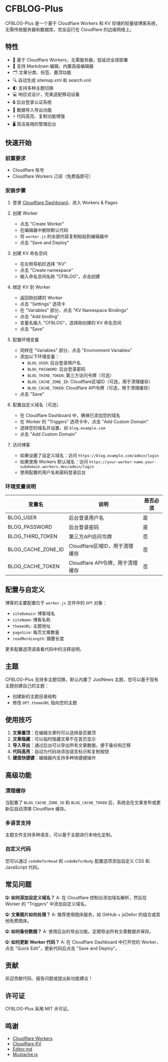 # CFBLOG-Plus

CFBLOG-Plus 是一个基于 Cloudflare Workers 和 KV 存储的轻量级博客系统，无需传统服务器和数据库，完全运行在 Cloudflare 的边缘网络上。

## 特性

- 🚀 基于 Cloudflare Workers，无需服务器，低延迟全球部署
- 📝 支持 Markdown 编辑，内置高级编辑器
- 🗂️ 文章分类、标签、置顶功能
- 🔍 自动生成 sitemap.xml 和 search.xml
- 🌓 支持多种主题切换
- 💻 响应式设计，完美适配移动设备
- 🔒 后台登录认证系统
- 🔄 数据导入导出功能
- ⚡ 代码高亮、复制功能增强
- 🖥️ 简洁易用的管理后台

## 快速开始

### 前置要求

- Cloudflare 账号
- Cloudflare Workers 订阅（免费版即可）

### 安装步骤

1. 登录 [Cloudflare Dashboard](https://dash.cloudflare.com/)，进入 Workers & Pages

2. 创建 Worker
   - 点击 "Create Worker"
   - 在编辑器中删除默认代码
   - 将 `worker.js` 的全部内容复制粘贴到编辑器中
   - 点击 "Save and Deploy"

3. 创建 KV 命名空间
   - 在左侧导航栏选择 "KV"
   - 点击 "Create namespace"
   - 输入命名空间名称 "CFBLOG"，点击创建

4. 绑定 KV 到 Worker
   - 返回刚创建的 Worker
   - 点击 "Settings" 选项卡
   - 在 "Variables" 部分，点击 "KV Namespace Bindings"
   - 点击 "Add binding"
   - 变量名输入 "CFBLOG"，选择刚创建的 KV 命名空间
   - 点击 "Save"

5. 配置环境变量
   - 同样在 "Variables" 部分，点击 "Environment Variables"
   - 添加以下环境变量：
     - `BLOG_USER`: 后台登录用户名
     - `BLOG_PASSWORD`: 后台登录密码
     - `BLOG_THIRD_TOKEN`: 第三方访问令牌（可选）
     - `BLOG_CACHE_ZONE_ID`: Cloudflare区域ID（可选，用于清理缓存）
     - `BLOG_CACHE_TOKEN`: Cloudflare API令牌（可选，用于清理缓存）
   - 点击 "Save"

6. 配置自定义域名（可选）
   - 在 Cloudflare Dashboard 中，确保已添加您的域名
   - 在 Worker 的 "Triggers" 选项卡中，点击 "Add Custom Domain"
   - 选择您的域名并设置，如 `blog.example.com`
   - 点击 "Add Custom Domain"

7. 访问博客
   - 如果设置了自定义域名：访问 `https://blog.example.com/admin/login`
   - 如果使用 Workers 默认域名：访问 `https://your-worker-name.your-subdomain.workers.dev/admin/login`
   - 使用配置的用户名和密码登录后台

### 环境变量说明

| 变量名 | 说明 | 是否必须 |
|-------|------|---------|
| BLOG_USER | 后台登录用户名 | 是 |
| BLOG_PASSWORD | 后台登录密码 | 是 |
| BLOG_THIRD_TOKEN | 第三方API访问令牌 | 否 |
| BLOG_CACHE_ZONE_ID | Cloudflare区域ID，用于清理缓存 | 否 |
| BLOG_CACHE_TOKEN | Cloudflare API令牌，用于清理缓存 | 否 |

## 配置与自定义

博客的主要配置位于 `worker.js` 文件中的 `OPT` 对象：

- `siteDomain`: 博客域名
- `siteName`: 博客名称
- `themeURL`: 主题地址
- `pageSize`: 每页文章数量
- `readMoreLength`: 摘要长度

更多配置选项请查看代码中的注释说明。

## 主题

CFBLOG-Plus 支持多主题切换，默认内置了 JustNews 主题，您可以基于现有主题创建自己的主题：

- 创建新的主题目录结构
- 修改 `OPT.themeURL` 指向您的主题

## 使用技巧

1. **文章置顶**：在编辑文章时可以选择是否置顶
2. **文章隐藏**：可以临时隐藏文章不在首页显示
3. **导入导出**：通过后台可以导出所有文章数据，便于备份和迁移
4. **代码高亮**：自动为代码块添加语言标识和复制按钮
5. **键盘快捷键**：编辑器内支持多种快捷键操作

## 高级功能

### 清理缓存

当配置了 `BLOG_CACHE_ZONE_ID` 和 `BLOG_CACHE_TOKEN` 后，系统会在文章发布或更新后自动清理 Cloudflare 缓存。

### 多语言支持

主题文件支持多种语言，可以基于主题进行本地化定制。

### 自定义代码

您可以通过 `codeBeforHead` 和 `codeBeforBody` 配置选项添加自定义 CSS 和 JavaScript 代码。

## 常见问题

**Q: 如何添加自定义域名？**
A: 在 Cloudflare 控制台添加域名解析，然后在 Worker 的 "Triggers" 中添加自定义域名。

**Q: 文章图片如何处理？**
A: 推荐使用图床服务，如 GitHub + jsDelivr 的组合或其他免费图床。

**Q: 如何备份数据？**
A: 使用后台的导出功能，定期导出所有文章数据并保存。

**Q: 如何更新 Worker 代码？**
A: 在 Cloudflare Dashboard 中打开您的 Worker，点击 "Quick Edit"，更新代码后点击 "Save and Deploy"。

## 贡献

欢迎贡献代码、报告问题或提出新功能建议！

## 许可证

CFBLOG-Plus 采用 MIT 许可证。

## 鸣谢

- [Cloudflare Workers](https://workers.cloudflare.com/)
- [Cloudflare KV](https://www.cloudflare.com/products/workers-kv/)
- [Editor.md](https://github.com/pandao/editor.md)
- [Mustache.js](https://github.com/janl/mustache.js) 
